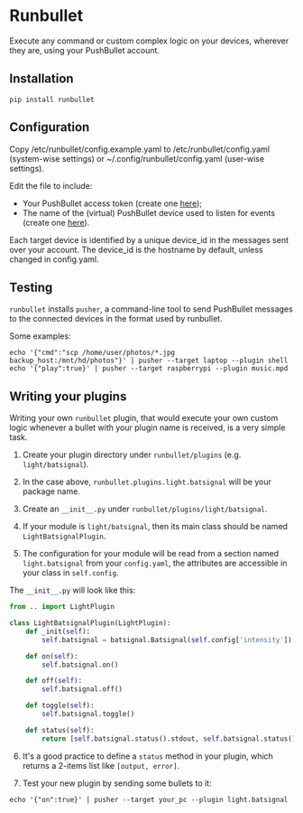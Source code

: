 Runbullet
=========

Execute any command or custom complex logic on your devices, wherever they are, using your PushBullet account.

Installation
------------

```shell
pip install runbullet
```

Configuration
-------------

Copy /etc/runbullet/config.example.yaml to /etc/runbullet/config.yaml (system-wise settings) or ~/.config/runbullet/config.yaml (user-wise settings).

Edit the file to include:

* Your PushBullet access token (create one [here](https://www.pushbullet.com/#settings/account));
* The name of the (virtual) PushBullet device used to listen for events (create one [here](https://www.pushbullet.com/#devices)).

Each target device is identified by a unique device_id in the messages sent over your account. The device_id is the hostname by default, unless changed in config.yaml.

Testing
-------

`runbullet` installs `pusher`, a command-line tool to send PushBullet messages to the connected devices in the format used by runbullet.

Some examples:

```shell
echo '{"cmd":"scp /home/user/photos/*.jpg backup_host:/mnt/hd/photos"}' | pusher --target laptop --plugin shell
echo '{"play":true}' | pusher --target raspberrypi --plugin music.mpd
```

Writing your plugins
--------------------

Writing your own `runbullet` plugin, that would execute your own custom logic whenever a bullet with your plugin name is received, is a very simple task.

1. Create your plugin directory under `runbullet/plugins` (e.g. `light/batsignal`).

2. In the case above, `runbullet.plugins.light.batsignal` will be your package name.

3. Create an `__init__.py` under `runbullet/plugins/light/batsignal`.

4. If your module is `light/batsignal`, then its main class should be named `LightBatsignalPlugin`.

5. The configuration for your module will be read from a section named `light.batsignal` from your `config.yaml`, the attributes are accessible in your class in `self.config`.

The `__init__.py` will look like this:

```python
from .. import LightPlugin

class LightBatsignalPlugin(LightPlugin):
    def _init(self):
        self.batsignal = batsignal.Batsignal(self.config['intensity'])

    def on(self):
        self.batsignal.on()

    def off(self):
        self.batsignal.off()

    def toggle(self):
        self.batsignal.toggle()

    def status(self):
        return [self.batsignal.status().stdout, self.batsignal.status().stderr]
```

6. It's a good practice to define a `status` method in your plugin, which returns a 2-items list like `[output, error]`.

7. Test your new plugin by sending some bullets to it:

```shell
echo '{"on":true}' | pusher --target your_pc --plugin light.batsignal
```

